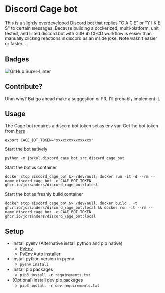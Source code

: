 # Discord Cage bot
This is a slightly overdeveloped Discord bot that replies "C A G E" or "Y I K E S" to certain messages.
Because building a dockerized, multi-platform, unit tested, and linted discord bot with GitHub CI-CD workflow is easier than manually clicking reactions in discord as an inside joke.
Note wasn't easier or faster...

## Badges
![GitHub Super-Linter](https://github.com/JorSanders/discord_cage_bot/workflows/CI%2FCD/badge.svg)

## Contribute?
Uhm why? But go ahead make a suggestion or PR, I'll probably implement it.

## Usage
The Cage bot requires a discord bot token set as env var. Get the bot token from [here](https://discord.com/developers/applications)
```shell
export CAGE_BOT_TOKEN="xxxxxxxxxxxxxxxx"
```

Start the bot natively
```shell
python -m jorkol.discord_cage_bot.src.discord_cage_bot
```

Start the bot as container
```shell
docker stop discord_cage_bot &> /dev/null; docker run -it -d --rm --name discord_cage_bot -e CAGE_BOT_TOKEN ghcr.io/jorsanders/discord_cage_bot:latest
```

Start the bot as freshly build container
```shell
docker stop discord_cage_bot &> /dev/null; docker build . -t ghcr.io/jorsanders/discord_cage_bot:local && docker run -it --rm --name discord_cage_bot -e CAGE_BOT_TOKEN ghcr.io/jorsanders/discord_cage_bot:local
```

## Setup
- Install pyenv (Alternative install python and pip native)
  - [PyEnv](https://github.com/pyenv/pyenv)
  - [PyEnv Auto installer](https://github.com/pyenv/pyenv#automatic-installer)
- Install python version in pyenv
  - `pyenv install`
- Install pip packages
  - `pip3 install -r requirements.txt`
- (Optional) Install dev pip packages
  - `pip3 install -r dev.requirements.txt`
